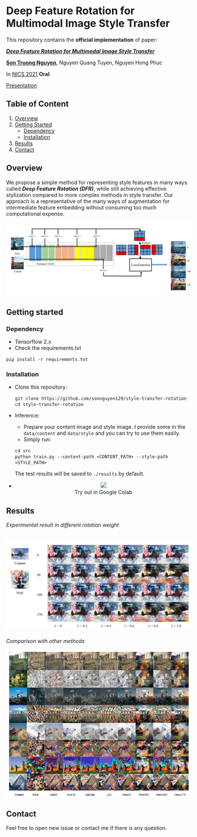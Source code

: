 # Deep Feature Rotation for Multimodal Image Style Transfer

This repository contains the **official implementation** of paper:

[***Deep Feature Rotation for Multimodal Image Style Transfer***](https://drive.google.com/file/d/10PlfQGgqGja60zWoXHrU-9obZCac0IEK/view?usp=sharing) 

[**Son Truong Nguyen**](https://github.com/sonnguyen129), Nguyen Quang Tuyen, Nguyen Hong Phuc

In [NICS 2021](http://nafosted-nics.org/) **Oral**.

[Presentation](https://docs.google.com/presentation/d/1QmEaNGX28uZUJ_Gy-NqIWW0nPcdlqrAA/edit?usp=sharing&ouid=103577362269285208414&rtpof=true&sd=true)

## Table of Content

1. [Overview](#overview)
1. [Getting Started](#getting-started)
    - [Dependency](#dependency)
    - [Installation](#installation)
3. [Results](#results)
4. [Contact](#contact)

## Overview
We propose a simple method for representing style features in many ways called ***Deep Feature Rotation (DFR)***, while still achieving effective stylization compared to more complex methods in style transfer. Our approach is a representative of the many ways of augmentation for intermediate feature embedding without consuming too much computational expense.

![image2](./doc/model.png)

## Getting started
### Dependency
- Tensorflow 2.x
- Check the requirements.txt

```shell
pip install -r requirements.txt
```

### Installation
* Clone this repository:
    ```shell
    git clone https://github.com/sonnguyen129/style-transfer-rotation
    cd style-transfer-rotation
    ```
* Inference:
    * Prepare your content image and style image. I provide some in the ```data/content``` and ```data/style``` and you can try to use them easily.
    * Simply run: 
    
    ```shell
    cd src
    python train.py --content-path <CONTENT_PATH> --style-path <STYLE_PATH>
    ```
    
    The test results will be saved to ```./results``` by default.
    
 * <p align="center">
    <a href="https://colab.research.google.com/drive/1nmf4_YnUBq5dGGTgWeN1fYNYOSOKeQ-1?usp=sharing">
    <img src="https://colab.research.google.com/assets/colab-badge.svg"/>
    </a>
        <br>
    Try out in Google Colab
  </p>

## Results
*Experimental result in different rotation weight*

![image3](./doc/rotation_weight.png)
--------------
*Comparison with other methods*

![image4](./doc/SOTA.png)


## Contact
Feel free to open new issue or contact me if there is any question.

